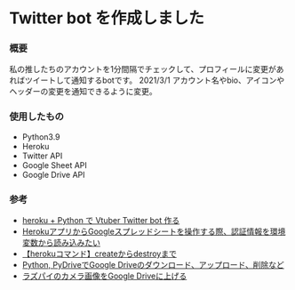 # Twitter bot を作成しました

### 概要
私の推したちのアカウントを1分間隔でチェックして、プロフィールに変更があればツイートして通知するbotです。
2021/3/1 アカウント名やbio、アイコンやヘッダーの変更を通知できるように変更。

### 使用したもの
- Python3.9
- Heroku
- Twitter API
- Google Sheet API
- Google Drive API

### 参考
- [heroku + Python で Vtuber Twitter bot 作る](https://qiita.com/iroiro_bot/items/3406caf025e89b8f7a25 'heroku + Python で Vtuber Twitter bot 作る')
- [HerokuアプリからGoogleスプレッドシートを操作する際、認証情報を環境変数から読み込みたい](https://qiita.com/a-r-i/items/bb8b8317840e3a87771a 'HerokuアプリからGoogleスプレッドシートを操作する際、認証情報を環境変数から読み込みたい')
- [【herokuコマンド】createからdestroyまで](https://qiita.com/chihiro/items/5c3ff400f6cb99deb945 '【herokuコマンド】createからdestroyまで')
- [Python, PyDriveでGoogle Driveのダウンロード、アップロード、削除など](https://note.nkmk.me/python-pydrive-download-upload-delete/ 'Python, PyDriveでGoogle Driveのダウンロード、アップロード、削除など')
- [ラズパイのカメラ画像をGoogle Driveに上げる](https://www.t88.work/entry/hydro_iot_pjt08 'ラズパイのカメラ画像をGoogle Driveに上げる')
